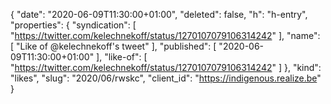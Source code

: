 {
  "date": "2020-06-09T11:30:00+01:00",
  "deleted": false,
  "h": "h-entry",
  "properties": {
    "syndication": [
      "https://twitter.com/kelechnekoff/status/1270107079106314242"
    ],
    "name": [
      "Like of @kelechnekoff's tweet"
    ],
    "published": [
      "2020-06-09T11:30:00+01:00"
    ],
    "like-of": [
      "https://twitter.com/kelechnekoff/status/1270107079106314242"
    ]
  },
  "kind": "likes",
  "slug": "2020/06/rwskc",
  "client_id": "https://indigenous.realize.be"
}
